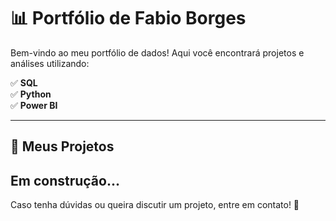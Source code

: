 # 📊 Portfólio de Fabio Borges

Bem-vindo ao meu portfólio de dados! Aqui você encontrará projetos e análises utilizando:

✅ **SQL**  
✅ **Python**  
✅ **Power BI**

---

## 📂 Meus Projetos

Em construção...
---

Caso tenha dúvidas ou queira discutir um projeto, entre em contato! 🚀
